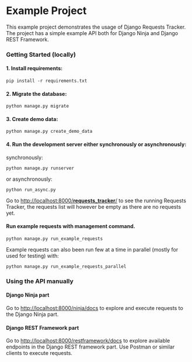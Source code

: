 # Example Project

This example project demonstrates the usage of Django Requests Tracker.
The project has a simple example API both for Django Ninja and Django REST Framework.


### Getting Started (locally)
#### 1. Install requirements:
  ```console
  pip install -r requirements.txt
  ```
#### 2. Migrate the database:
  ```console
  python manage.py migrate
  ```
#### 3. Create demo data:
```console
python manage.py create_demo_data
```

#### 4. Run the development server either synchronously or asynchronously:
synchronously:
```console
python manage.py runserver
```
or asynchronously:
```console
python run_async.py
```

Go to [http://localhost:8000/__requests_tracker__/](http://localhost:8000/__requests_tracker__/) to see the running Requests Tracker,
the requests list will however be empty as there are no requests yet.


#### Run example requests with management command.
```console
python manage.py run_example_requests
```

Example requests can also been run few at a time in parallel (mostly for used for testing) with:
```console
python manage.py run_example_requests_parallel
```

### Using the API manually

#### Django Ninja part
Go to [http://localhost:8000/ninja/docs](http://localhost:8000/ninja/docs)
to explore and execute requests to the Django Ninja part.

#### Django REST Framework part
Go to [http://localhost:8000/restframework/docs](http://localhost:8000/restframework/docs)
to explore available endpoints in the Django REST framework part.
Use Postman or similar clients to execute requests.
